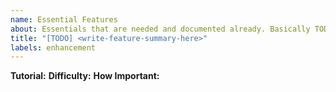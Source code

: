 ```yaml
---
name: Essential Features
about: Essentials that are needed and documented already. Basically TODOs. Not the same as a Request.
title: "[TODO] <write-feature-summary-here>"
labels: enhancement
---
```


**Tutorial:** 
**Difficulty:** 
**How Important:**
